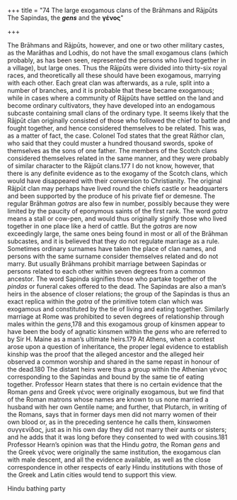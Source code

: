+++
title = "74 The large exogamous clans of the Brāhmans and Rājpūts The Sapindas, the ***gens*** and the **γένος**"

+++

The Brāhmans and Rājpūts, however, and one or two other military castes, as the Marāthas and Lodhis, do not have the small exogamous clans \(which probably, as has been seen, represented the persons who lived together in a village\), but large ones. Thus the Rājpūts were divided into thirty-six royal races, and theoretically all these should have been exogamous, marrying with each other. Each great clan was afterwards, as a rule, split into a number of branches, and it is probable that these became exogamous; while in cases where a community of Rājpūts have settled on the land and become ordinary cultivators, they have developed into an endogamous subcaste containing small clans of the ordinary type. It seems likely that the Rājpūt clan originally consisted of those who followed the chief to battle and fought together, and hence considered themselves to be related. This was, as a matter of fact, the case. Colonel Tod states that the great Rāthor clan, who said that they could muster a hundred thousand swords, spoke of themselves as the sons of one father. The members of the Scotch clans considered themselves related in the same manner, and they were probably of similar character to the Rājpūt clans.177 I do not know, however, that there is any definite evidence as to the exogamy of the Scotch clans, which would have disappeared with their conversion to Christianity. The original Rājpūt clan may perhaps have lived round the chiefs castle or headquarters and been supported by the produce of his private fief or demesne. The regular Brāhman *gotras* are also few in number, possibly because they were limited by the paucity of eponymous saints of the first rank. The word *gotra* means a stall or cow-pen, and would thus originally signify those who lived together in one place like a herd of cattle. But the *gotras* are now exceedingly large, the same ones being found in most or all of the Brāhman subcastes, and it is believed that they do not regulate marriage as a rule. Sometimes ordinary surnames have taken the place of clan names, and persons with the same surname consider themselves related and do not marry. But usually Brāhmans prohibit marriage between Sapindas or persons related to each other within seven degrees from a common ancestor. The word Sapinda signifies those who partake together of the *pindas* or funeral cakes offered to the dead. The Sapindas are also a man’s heirs in the absence of closer relations; the group of the Sapindas is thus an exact replica within the *gotra* of the primitive totem clan which was exogamous and constituted by the tie of living and eating together. Similarly marriage at Rome was prohibited to seven degrees of relationship through males within the *gens*,178 and this exogamous group of kinsmen appear to have been the body of agnatic kinsmen within the *gens* who are referred to by Sir H. Maine as a man’s ultimate heirs.179 At Athens, when a contest arose upon a question of inheritance, the proper legal evidence to establish kinship was the proof that the alleged ancestor and the alleged heir observed a common worship and shared in the same repast in honour of the dead.180 The distant heirs were thus a group within the Athenian γένος corresponding to the Sapindas and bound by the same tie of eating together. Professor Hearn states that there is no certain evidence that the Roman *gens* and Greek γένος were originally exogamous, but we find that of the Roman matrons whose names are known to us none married a husband with her own Gentile name; and further, that Plutarch, in writing of the Romans, says that in former days men did not marry women of their own blood or, as in the preceding sentence he calls them, kinswomen συγγενίδας, just as in his own day they did not marry their aunts or sisters; and he adds that it was long before they consented to wed with cousins.181 Professor Hearn’s opinion was that the Hindu *gotra*, the Roman *gens* and the Greek γένος were originally the same institution, the exogamous clan with male descent, and all the evidence available, as well as the close correspondence in other respects of early Hindu institutions with those of the Greek and Latin cities would tend to support this view. 

Hindu bathing party

